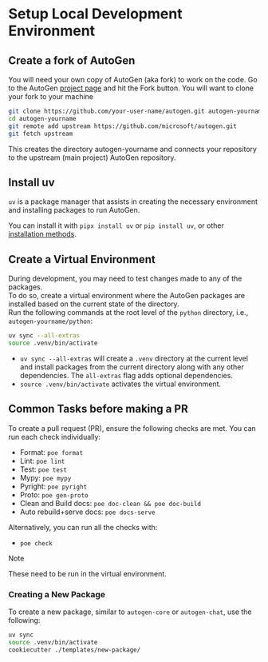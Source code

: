 # Setup Local Development Environment

## Create a fork of AutoGen
You will need your own copy of AutoGen (aka fork) to work on the code. Go to the AutoGen [project page](https://github.com/microsoft/autogen) and hit the Fork button. You will want to clone your fork to your machine

```sh
git clone https://github.com/your-user-name/autogen.git autogen-yourname
cd autogen-yourname
git remote add upstream https://github.com/microsoft/autogen.git
git fetch upstream
```

This creates the directory autogen-yourname and connects your repository to the upstream (main project) AutoGen repository.

## Install uv
`uv` is a package manager that assists in creating the necessary environment and installing packages to run AutoGen.

You can install it with `pipx install uv` or `pip install uv`, or other [installation methods](https://docs.astral.sh/uv/getting-started/installation/).

## Create a Virtual Environment
During development, you may need to test changes made to any of the packages.\
To do so, create a virtual environment where the AutoGen packages are installed based on the current state of the directory.\
Run the following commands at the root level of the `python` directory, i.e., `autogen-yourname/python`:

```sh
uv sync --all-extras
source .venv/bin/activate
```
- `uv sync --all-extras` will create a `.venv` directory at the current level and install packages from the current directory along with any other dependencies. The `all-extras` flag adds optional dependencies.
- `source .venv/bin/activate` activates the virtual environment.

## Common Tasks before making a PR
To create a pull request (PR), ensure the following checks are met. You can run each check individually:
- Format: `poe format`
- Lint: `poe lint`
- Test: `poe test`
- Mypy: `poe mypy`
- Pyright: `poe pyright`
- Proto: `poe gen-proto`
- Clean and Build docs: `poe doc-clean && poe doc-build`
- Auto rebuild+serve docs: `poe docs-serve`

Alternatively, you can run all the checks with:
- `poe check`

> [!NOTE]
> These need to be run in the virtual environment.

### Creating a New Package

To create a new package, similar to `autogen-core` or `autogen-chat`, use the following:

```sh
uv sync
source .venv/bin/activate
cookiecutter ./templates/new-package/
```
